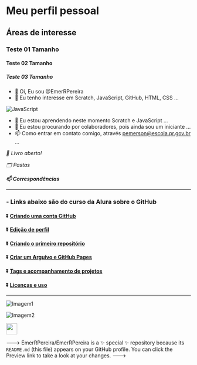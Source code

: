 # Meu perfil pessoal
## Áreas de interesse
### Teste 01 Tamanho
#### Teste 02 Tamanho
##### Teste 03 Tamanho

- 👋 Oi, Eu sou @EmerRPereira
- 👀 Eu tenho interesse em Scratch, JavaScript, GitHub, HTML, CSS ...

![JavaScript](https://img.shields.io/badge/-JavaScript-black?style=flat-square&logo=javascript)

- 🌱 Eu estou aprendendo neste momento Scratch e JavaScript ...
- 💞️ Eu estou procurando por colaboradores, pois ainda sou um iniciante ...
- 📫 Como entrar em contato comigo, através pemerson@escola.pr.gov.br ...

*:book: Livro aberto!*

*:card_index_dividers: Pastas*

***:mailbox: Correspondências***

---
### - Links abaixo são do curso da Alura sobre o GitHub

#### :arrow_double_down: [Criando uma conta GitHub](https://cursos.alura.com.br/course/github-criando-portifolio-digital/task/100573)
#### :arrow_double_down: [Edição de perfil](https://cursos.alura.com.br/course/github-criando-portifolio-digital/task/100574)

#### :arrow_double_down: [Criando o primeiro repositório](https://cursos.alura.com.br/course/github-criando-portifolio-digital/task/100575)
#### :arrow_double_down: [Criar um Arguivo e GitHub Pages](https://cursos.alura.com.br/course/github-criando-portifolio-digital/task/100576)
#### :arrow_double_down: [Tags e acompanhamento de projetos](https://cursos.alura.com.br/course/github-criando-portifolio-digital/task/100577)
#### :arrow_double_down: [Licenças e uso](https://cursos.alura.com.br/course/github-criando-portifolio-digital/task/100578)
---
![Imagem1](https://w7.pngwing.com/pngs/54/13/png-transparent-brain-computer-interface-human-brain-brain-computer-people-human-brain-thumbnail.png)

![Imagem2](https://encrypted-tbn0.gstatic.com/images?q=tbn:ANd9GcS2yx7objiMYf8sgslnSP-mKeq0jDw2rsBk9lucxsyOruPB8aZ-xBllUoEwOO0H--iboc4&usqp=CAU)

<img src="https://cultofthepartyparrot.com/parrots/hd/githubparrot.gif" width="30" height="30"/>

--->
EmerRPereira/EmerRPereira is a ✨ special ✨ repository because its `README.md` (this file) appears on your GitHub profile.
You can click the Preview link to take a look at your changes.
--->
